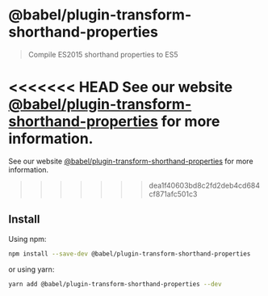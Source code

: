 # @babel/plugin-transform-shorthand-properties

> Compile ES2015 shorthand properties to ES5

<<<<<<< HEAD
See our website [@babel/plugin-transform-shorthand-properties](https://babeljs.io/docs/en/next/babel-plugin-transform-shorthand-properties.html) for more information.
=======
See our website [@babel/plugin-transform-shorthand-properties](https://babeljs.io/docs/en/babel-plugin-transform-shorthand-properties) for more information.
>>>>>>> dea1f40603bd8c2fd2deb4cd684cf871afc501c3

## Install

Using npm:

```sh
npm install --save-dev @babel/plugin-transform-shorthand-properties
```

or using yarn:

```sh
yarn add @babel/plugin-transform-shorthand-properties --dev
```
